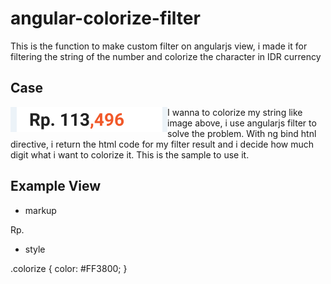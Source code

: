 # angular-colorize-filter
This is the function to make custom filter on angularjs view, i made it for filtering the string of the number and colorize the character in IDR currency

## Case

<img src="colorize.png" align="left" />

I wanna to colorize my string like image above, i use angularjs filter to solve the problem. With ng bind htnl directive, i return the html code for my filter result and i decide how much digit what i want to colorize it. This is the sample to use it.

## Example View

- markup

<p>
    <span>Rp.</span>
    <span ng-bind-html="total | DigitColorize:3"></span>
</p>

- style

.colorize {
    color: #FF3800;
}





